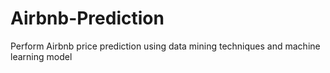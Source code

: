 # Airbnb-Prediction
Perform Airbnb price prediction using data mining techniques and machine learning model
